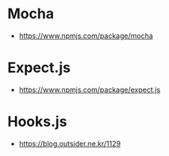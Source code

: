# Mocha
- https://www.npmjs.com/package/mocha

# Expect.js
- https://www.npmjs.com/package/expect.js

# Hooks.js
- https://blog.outsider.ne.kr/1129
